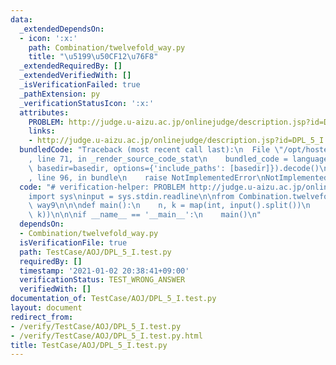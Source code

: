 ```yaml
---
data:
  _extendedDependsOn:
  - icon: ':x:'
    path: Combination/twelvefold_way.py
    title: "\u5199\u50CF12\u76F8"
  _extendedRequiredBy: []
  _extendedVerifiedWith: []
  _isVerificationFailed: true
  _pathExtension: py
  _verificationStatusIcon: ':x:'
  attributes:
    PROBLEM: http://judge.u-aizu.ac.jp/onlinejudge/description.jsp?id=DPL_5_I
    links:
    - http://judge.u-aizu.ac.jp/onlinejudge/description.jsp?id=DPL_5_I
  bundledCode: "Traceback (most recent call last):\n  File \"/opt/hostedtoolcache/Python/3.9.1/x64/lib/python3.9/site-packages/onlinejudge_verify/documentation/build.py\"\
    , line 71, in _render_source_code_stat\n    bundled_code = language.bundle(stat.path,\
    \ basedir=basedir, options={'include_paths': [basedir]}).decode()\n  File \"/opt/hostedtoolcache/Python/3.9.1/x64/lib/python3.9/site-packages/onlinejudge_verify/languages/python.py\"\
    , line 96, in bundle\n    raise NotImplementedError\nNotImplementedError\n"
  code: "# verification-helper: PROBLEM http://judge.u-aizu.ac.jp/onlinejudge/description.jsp?id=DPL_5_I\n\
    import sys\ninput = sys.stdin.readline\n\nfrom Combination.twelvefold_way import\
    \ way9\n\n\ndef main():\n    n, k = map(int, input().split())\n    print(way9(n,\
    \ k))\n\n\nif __name__ == '__main__':\n    main()\n"
  dependsOn:
  - Combination/twelvefold_way.py
  isVerificationFile: true
  path: TestCase/AOJ/DPL_5_I.test.py
  requiredBy: []
  timestamp: '2021-01-02 20:38:41+09:00'
  verificationStatus: TEST_WRONG_ANSWER
  verifiedWith: []
documentation_of: TestCase/AOJ/DPL_5_I.test.py
layout: document
redirect_from:
- /verify/TestCase/AOJ/DPL_5_I.test.py
- /verify/TestCase/AOJ/DPL_5_I.test.py.html
title: TestCase/AOJ/DPL_5_I.test.py
---
```

